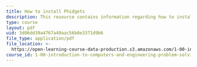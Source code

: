 ```yaml
---
title: How to install Phidgets
description: This resource contains information regarding how to install phidgets.
type: course
layout: pdf
uid: 3d06dd39a4767a40aac56b0e3371d9b6
file_type: application/pdf
file_location: >-
  https://open-learning-course-data-production.s3.amazonaws.com/1-00-introduction-to-computers-and-engineering-problem-solving-spring-2012/3d06dd39a4767a40aac56b0e3371d9b6_MIT1_00S12_Phidget_Inst.pdf
course_id: 1-00-introduction-to-computers-and-engineering-problem-solving-spring-2012
---
```

